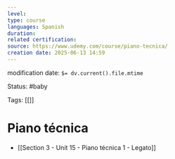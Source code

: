 ```yaml
---
level: 
type: course
languages: Spanish
duration: 
related certification: 
source: https://www.udemy.com/course/piano-tecnica/
creation date: 2025-06-13 14:59
---
```

modification date: `$= dv.current().file.mtime`

Status: #baby

Tags: [[]]

# Piano técnica
- [[Section 3 - Unit 15 - Piano técnica 1 - Legato]]






















